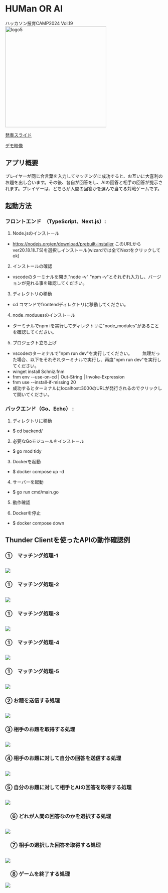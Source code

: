 # HUMan OR AI

ハッカソン技育CAMP2024 Vol.19
<img width="322" alt="logo5" src="https://github.com/user-attachments/assets/e5a1caca-53af-4b18-a4f9-773bd68955c9" />

[発表スライド](https://docs.google.com/presentation/d/1Kywy_Jzy-XLVUDBIwsPYSnT6Sq7EmecSucU0_fmEJGk/edit?usp=sharing)

[デモ映像](https://youtu.be/DF7pgwGcfis)

## アプリ概要
プレイヤーが同じ合言葉を入力してマッチングに成功すると、お互いに大喜利のお題を出し合います。その後、各自が回答をし、AIの回答と相手の回答が提示されます。プレイヤーは、どちらが人間の回答かを選んで当てる対戦ゲームです。

## 起動方法

### フロントエンド　（TypeScript、Next.js）:
1. Node.jsのインストール 
- https://nodejs.org/en/download/prebuilt-installer
   このURLからver20.18.1(LTS)を選択しインストール(wizardでは全てNextをクリックしてok)


2. インストールの確認
- vscodeのターミナルを開き,"node -v" "npm -v"とそれぞれ入力し、バージョンが見れる事を確認してください。

3. ディレクトリの移動
- cd コマンドでfrontendディレクトリに移動してください。

4. node_moduuesのインストール
- ターミナルでnpm iを実行してディレクトリに"node_modules"があることを確認してください。

5. プロジェクト立ち上げ
- vscodeのターミナルで"npm run dev"を実行してください。
　　無理だった場合、以下をそれぞれターミナルで実行し、再度"npm run dev"を実行してください。
- winget install Schniz.fnm
- fnm env --use-on-cd | Out-String | Invoke-Expression
- fnm use --install-if-missing 20
- 成功するとターミナルにlocalhost:3000のURLが発行されるのでクリックして開いてください。

### バックエンド（Go、Echo） :

1. ディレクトリに移動                　
- $ cd backend/ 

2. 必要なGoモジュールをインストール
- $ go mod tidy 

3. Dockerを起動
- $ docker compose up -d 

4. サーバーを起動
- $ go run cmd/main.go 

5. 動作確認

6. Dockerを停止
- $ docker compose down

## Thunder Clientを使ったAPIの動作確認例
### ①　マッチング処理-1
![](./api_images/1_1.png)
---
### ①　マッチング処理-2
![](./api_images/1_2.png)
---
### ①　マッチング処理-3
![](./api_images/1_3.png)
---
### ①　マッチング処理-4
![](./api_images/1_4.png)
---
### ①　マッチング処理-5
![](./api_images/1_5.png)
---
### ② お題を送信する処理
![](./api_images/2.png)
---
### ③ 相手のお題を取得する処理
![](./api_images/3.png)
---
### ④ 相手のお題に対して自分の回答を送信する処理
![](./api_images/4.png)
---
### ⑤ 自分のお題に対して相手とAIの回答を取得する処理
![](./api_images/5.png)
---
### 　⑥ どれが人間の回答なのかを選択する処理
![](./api_images/6.png)
---
### 　⑦ 相手の選択した回答を取得する処理
![](./api_images/7.png)
---
### 　⑧ ゲームを終了する処理
![](./api_images/8.png)

